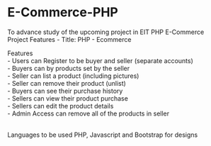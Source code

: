 # E-Commerce-PHP
To advance study of the upcoming project in EIT PHP E-Commerce
<br>Project Features
    -   Title: PHP - Ecommerce <br>

Features<br>
    -   Users can Register to be buyer and seller (separate accounts)<br>
    -   Buyers can by products set by the seller<br>
    -   Seller can list a product (including pictures)<br>
    -   Seller can remove their product (unlist)<br>
    -   Buyers can see their purchase history<br>
    -   Sellers can view their product purchase<br>
    -   Sellers can edit the product details<br>
    -   Admin Access can remove all of the products in seller<br>
     
<br>Languages to be used PHP, Javascript and Bootstrap for designs
